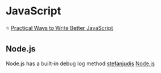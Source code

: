 # JavaScript

⭐️ [Practical Ways to Write Better JavaScript](https://dev.to/taillogs/practical-ways-to-write-better-javascript-26d4)


## Node.js

Node.js has a built-in debug log method [stefanjudis](https://www.stefanjudis.com/today-i-learned/node-js-has-a-built-in-debug-method/) [Node.js](https://nodejs.org/api/util.html#util_util_debuglog_section)
